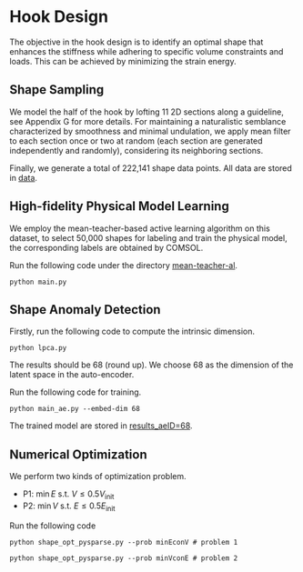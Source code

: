 # Hook Design

The objective in the hook design is to identify an optimal shape that enhances the stiffness
while adhering to specific volume constraints and loads. This can be achieved by minimizing
the strain energy.

## Shape Sampling

We model the half of the hook by lofting 11 2D sections along a guideline, see Appendix G for more details.
For maintaining a naturalistic semblance characterized by smoothness and minimal undulation, 
we apply mean filter to each section once or two at random (each section are generated independently and randomly),
considering its neighboring sections.

Finally, we generate a total of 222,141 shape data points. All data are stored in [data](data).

## High-fidelity Physical Model Learning

We employ the mean-teacher-based active learning algorithm on this dataset, to select 50,000 shapes
for labeling and train the physical model, the corresponding labels are obtained by COMSOL.

Run the following code under the directory [mean-teacher-al](mean-teacher-al).

```
python main.py
```

## Shape Anomaly Detection

Firstly, run the following code to compute the intrinsic dimension.

```
python lpca.py
```

The results should be 68 (round up). We choose 68 as the dimension of the latent space in
the auto-encoder.

Run the following code for training.

```
python main_ae.py --embed-dim 68
```

The trained model are stored in [results_aeID=68](shape-anomaly-detection/results_aeID=68).

## Numerical Optimization

We perform two kinds of optimization problem.

* P1: $\min E$ s.t. $V\leq0.5V_{\text{init}}$
* P2: $\min V$ s.t. $E\leq0.5E_{\text{init}}$

Run the following code

```
python shape_opt_pysparse.py --prob minEconV # problem 1

python shape_opt_pysparse.py --prob minVconE # problem 2
```